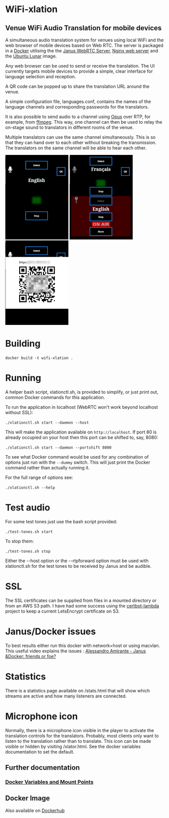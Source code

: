 # WiFi-xlation
## Venue WiFi Audio Translation for mobile devices
A simultaneous audio translation system for venues using local WiFi and the web browser of mobile devices based on Web RTC. The server is packaged in a [Docker](https://www.docker.com/) utilising the the [Janus WebRTC Server](https://github.com/meetecho/janus-gateway), [Nginx web server](https://www.nginx.com/) and the [Ubuntu Lunar](https://hub.docker.com/_/ubuntu) image.

Any web browser can be used to send or receive the translation. The UI currently targets mobile devices to provide a simple, clear interface for language selection and reception.

A QR code can be popped up to share the translation URL around the venue.

A simple configuration file, languages.conf, contains the names of the language channels and corresponding passwords for the translators.

It is also possible to send audio to a channel using [Opus](https://opus-codec.org/) over RTP, for example, from [ffmpeg](https://ffmpeg.org/). This way, one channel can then be used to relay the on-stage sound to translators in different rooms of the venue.

Multiple translators can use the same channel simultaneously. This is so that they can hand over to each other without breaking the transmission. The translators on the same channel will be able to hear each other.

![](src/doc/img/rx.png) ![](src/doc/img/tx.png) ![](src/doc/img/qr.png)


# Building

`docker build -t wifi-xlation .`


# Running

A helper bash script, xlationctl.sh, is provided to simplify, or just print out, common Docker commands for this application.

To run the application in localhost (WebRTC won't work beyond localhost without SSL):

`./xlationctl.sh start --daemon --host`

This will make the application available on `http://localhost`. If port 80 is already occupied on your host then this port can be shifted to, say, 8080:

`./xlationctl.sh start --daemon --portshift 8000`


To see what Docker command would be used for any combination of options just run with the `--dummy` switch. This will just print the Docker command rather than actually running it.

For the full range of options see:

`./xlationctl.sh --help`

# Test audio

For some test tones just use the bash script provided:

`./test-tones.sh start`

To stop them:

`./test-tones.sh stop`

Either the --host option or the --rtpforward option must be used with xlationctl.sh for the test tones to be received by Janus and be audible.

# SSL

The SSL certificates can be supplied from files in a mounted directory or from an AWS S3 path. I have had some success using the [certbot-lambda](https://github.com/kingsoftgames/certbot-lambda) project to keep a current LetsEncrypt certificate on S3.

# Janus/Docker issues

To best results either run this docker with network=host or using macvlan. This useful video explains the issues : [Alessandro Amirante - Janus &Docker: friends or foe?](https://youtu.be/mrV2BQ95UFY)

# Statistics

There is a statistics page available on /stats.html that will show which streams are active and how many listeners are connected.

# Microphone icon

Normally, there is a microphone icon visible in the player to activate the translation controls for the translators. Probably, most clients only want to listen to the translation rather than to translate. This icon can be made visible or hidden by visiting /xlator.html. See the docker variables documentation to set the default.

## Further documentation

### [Docker Variables and Mount Points](src/doc/Docker%20variables%20and%20mount%20points.md)

## Docker Image
Also available on [Dockerhub](https://hub.docker.com/r/simonblandford/wifi-xlation)

